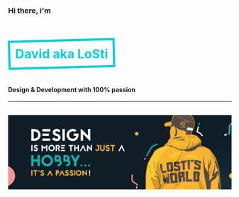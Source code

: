 ### Hi there, i'm
# **David aka LoSti**
#### Design & Development with 100% passion

---
![](https://github.com/LoStisWorld/LoStisWorld/blob/main/headerpic.jpg)
---


<style>

:root {
    --color: #05CFDC;
}

h1 {
    display: inline-block;  
    position: relative;
    color: var(--color);
    border: none;
    padding: 1rem;
}

h1::before {
    content: "";
    position: absolute;
    top: 0; 
    bottom: 0;  
    left: 0;    
    right: 0;   
    border: 5px solid currentColor;
    transform: rotate(-1.5deg);
}

</style>